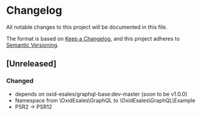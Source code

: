 # Changelog
All notable changes to this project will be documented in this file.

The format is based on [Keep a Changelog](https://keepachangelog.com/en/1.0.0/),
and this project adheres to [Semantic Versioning](https://semver.org/spec/v2.0.0.html).

## [Unreleased]

### Changed
- depends on oxid-esales/graphql-base:dev-master (soon to be v1.0.0)
- Namespace from \OxidEsales\GraphQL to \OxidEsales\GraphQL\Example
- PSR2 -> PSR12
